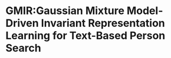 # GMIR:Gaussian Mixture Model-Driven Invariant Representation Learning for Text-Based Person Search
